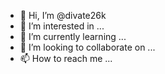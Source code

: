 - 👋 Hi, I’m @divate26k
- 👀 I’m interested in ...
- 🌱 I’m currently learning ...
- 💞️ I’m looking to collaborate on ...
- 📫 How to reach me ...

<!---
divate26k/divate26k is a ✨ special ✨ repository because its `README.md` (this file) appears on your GitHub profile.
You can click the Preview link to take a look at your changes.
--->
